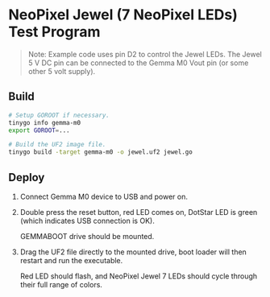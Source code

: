 # NeoPixel Jewel (7 NeoPixel LEDs) Test Program

> Note: Example code uses pin D2 to control the Jewel LEDs. The Jewel 5 V DC pin can be connected to the Gemma M0 Vout pin (or some other 5 volt supply).


## Build

```bash
# Setup GOROOT if necessary.
tinygo info gemma-m0
export GOROOT=...

# Build the UF2 image file.
tinygo build -target gemma-m0 -o jewel.uf2 jewel.go
```


## Deploy

1. Connect Gemma M0 device to USB and power on.

2. Double press the reset button, red LED comes on, DotStar LED is green (which indicates USB connection is OK).  

   GEMMABOOT drive should be mounted.

3. Drag the UF2 file directly to the mounted drive, boot loader will then restart and run the executable.  

   Red LED should flash, and NeoPixel Jewel 7 LEDs should cycle through their full range of colors.

